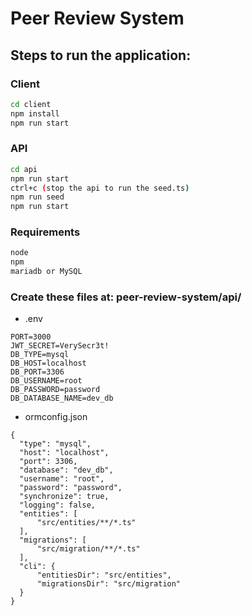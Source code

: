 # Peer Review System
## Steps to run the application:
### Client
```bash
cd client
npm install
npm run start
```
### API
```bash
cd api
npm run start
ctrl+c (stop the api to run the seed.ts)
npm run seed
npm run start
```
### Requirements
```bash
node
npm
mariadb or MySQL
```
### Create these files at: peer-review-system/api/

* .env

```
PORT=3000
JWT_SECRET=VerySecr3t!
DB_TYPE=mysql
DB_HOST=localhost
DB_PORT=3306
DB_USERNAME=root
DB_PASSWORD=password
DB_DATABASE_NAME=dev_db
```

* ormconfig.json

```
{
  "type": "mysql",
  "host": "localhost",
  "port": 3306,
  "database": "dev_db",
  "username": "root",
  "password": "password",
  "synchronize": true,
  "logging": false,
  "entities": [
      "src/entities/**/*.ts"
  ],
  "migrations": [
      "src/migration/**/*.ts"
  ],
  "cli": {
      "entitiesDir": "src/entities",
      "migrationsDir": "src/migration"
  }
}
```
